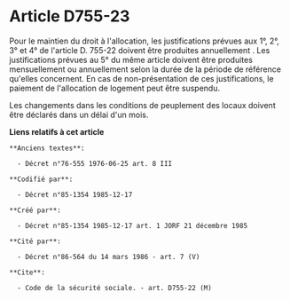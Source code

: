 # Article D755-23

Pour le maintien du droit à l'allocation, les justifications prévues aux 1°, 2°, 3° et 4° de l'article D. 755-22 doivent être
produites annuellement   . Les justifications prévues au 5° du même article doivent être produites mensuellement ou
annuellement selon la durée de la période de référence qu'elles concernent. En cas de non-présentation de ces justifications,
le paiement de l'allocation de logement peut être suspendu. 

Les changements dans les conditions de peuplement des locaux doivent être déclarés dans un délai d'un mois.

**Liens relatifs à cet article**

	**Anciens textes**:

	  - Décret n°76-555 1976-06-25 art. 8 III

	**Codifié par**:

	  - Décret n°85-1354 1985-12-17

	**Créé par**:

	  - Décret n°85-1354 1985-12-17 art. 1 JORF 21 décembre 1985

	**Cité par**:

	  - Décret n°86-564 du 14 mars 1986 - art. 7 (V)

	**Cite**:

	  - Code de la sécurité sociale. - art. D755-22 (M)
